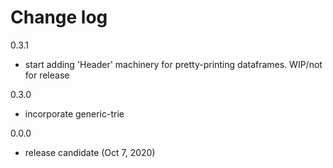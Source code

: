 # Change log

0.3.1
- start adding 'Header' machinery for pretty-printing dataframes. WIP/not for release

0.3.0
- incorporate generic-trie

0.0.0 
- release candidate (Oct 7, 2020)
